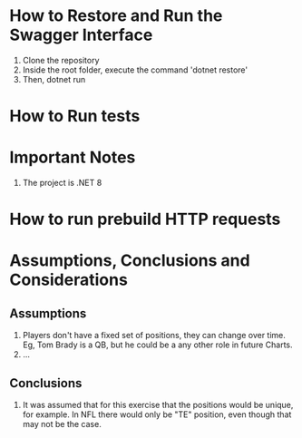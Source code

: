 # How to Restore and Run the Swagger Interface

1. Clone the repository			
2. Inside the root folder, execute the command 'dotnet restore'
3. Then, dotnet run  

# How to Run tests

# Important Notes
1. The project is .NET 8


# How to run prebuild HTTP requests



# Assumptions, Conclusions and Considerations
## Assumptions
1. Players don't have a fixed set of positions, they can change over time. Eg, Tom Brady is a QB, but he could be a any other role in future Charts.
2. ...

## Conclusions
1. It was assumed that for this exercise that the positions would be unique, for example. In NFL there would only be "TE" position, even though that may not be the case.